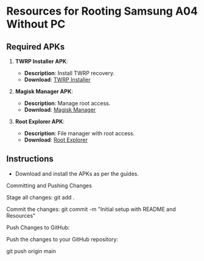 
# Resources for Rooting Samsung A04 Without PC

## Required APKs
1. **TWRP Installer APK**:
   - **Description**: Install TWRP recovery.
   - **Download**: [TWRP Installer](#)

2. **Magisk Manager APK**:
   - **Description**: Manage root access.
   - **Download**: [Magisk Manager](#)

3. **Root Explorer APK**:
   - **Description**: File manager with root access.
   - **Download**: [Root Explorer](#)

## Instructions
- Download and install the APKs as per the guides.

Committing and Pushing Changes

Stage all changes:
git add .

Commit the changes:
git commit -m "Initial setup with README and Resources"

Push Changes to GitHub:

Push the changes to your GitHub repository:

git push origin main


